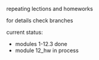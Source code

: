 repeating lections and homeworks

for details check branches

current status: 
- modules 1-12.3 done
- module 12_hw in process

